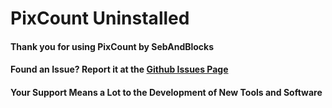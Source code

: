 # PixCount Uninstalled
#### Thank you for using PixCount by SebAndBlocks
#### Found an Issue? Report it at the [Github Issues Page](https://github.com/SebAndBlocks/randomapps/issues)
#### Your Support Means a Lot to the Development of New Tools and Software

